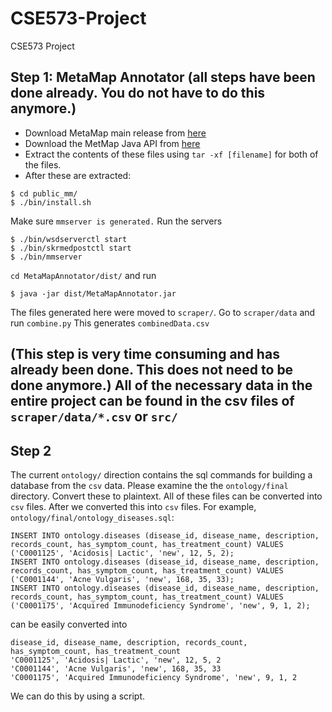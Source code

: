 # CSE573-Project
CSE573 Project

## Step 1: MetaMap Annotator (all steps have been done already. You do not have to do this anymore.)
* Download MetaMap main release from [here](https://metamap.nlm.nih.gov/MainDownload.shtml)
* Download the MetMap Java API from [here](https://metamap.nlm.nih.gov/JavaApi.shtml)
* Extract the contents of these files using `tar -xf [filename]` for both of the files.
* After these are extracted:
```
$ cd public_mm/
$ ./bin/install.sh
```
Make sure ```mmserver is generated.```
Run the servers
```
$ ./bin/wsdserverctl start
$ ./bin/skrmedpostctl start
$ ./bin/mmserver
```
`cd MetaMapAnnotator/dist/` and run
```
$ java -jar dist/MetaMapAnnotator.jar
```
The files generated here were moved to `scraper/`. Go to `scraper/data` and run `combine.py`
This generates `combinedData.csv`

## (This step is very time consuming and has already been done. This does not need to be done anymore.) All of the necessary data in the entire project can be found in the csv files of `scraper/data/*.csv` or `src/`


## Step 2

The current `ontology/` direction contains the sql commands for building a database from the `csv` data.
Please examine the the `ontology/final` directory. Convert these to plaintext. All of these files can be converted into `csv` files. After we converted this into `csv` files. 
For example, `ontology/final/ontology_diseases.sql`:
```INSERT INTO ontology.diseases (disease_id, disease_name, description, records_count, has_symptom_count, has_treatment_count) VALUES ('C0000833', 'Abscess', 'new', 23, 4, 8);
INSERT INTO ontology.diseases (disease_id, disease_name, description, records_count, has_symptom_count, has_treatment_count) VALUES ('C0001125', 'Acidosis| Lactic', 'new', 12, 5, 2);
INSERT INTO ontology.diseases (disease_id, disease_name, description, records_count, has_symptom_count, has_treatment_count) VALUES ('C0001144', 'Acne Vulgaris', 'new', 168, 35, 33);
INSERT INTO ontology.diseases (disease_id, disease_name, description, records_count, has_symptom_count, has_treatment_count) VALUES ('C0001175', 'Acquired Immunodeficiency Syndrome', 'new', 9, 1, 2);
```
can be easily converted into
```angular2html
disease_id, disease_name, description, records_count, has_symptom_count, has_treatment_count
'C0001125', 'Acidosis| Lactic', 'new', 12, 5, 2
'C0001144', 'Acne Vulgaris', 'new', 168, 35, 33
'C0001175', 'Acquired Immunodeficiency Syndrome', 'new', 9, 1, 2
```

We can do this by using a script.

